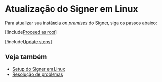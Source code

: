 ﻿# Atualização do Signer em Linux

Para atualizar sua [instância *on premises*](../index.md) do [Signer](../../index.md), siga os passos abaixo:

[!include[Proceed as root](../../../includes/linux/su.md)]

[!include[Update steps](../../../../../includes/signer/linux/update.md)]

## Veja também

* [Setup do Signer em Linux](index.md)
* [Resolução de problemas](troubleshoot/index.md)
